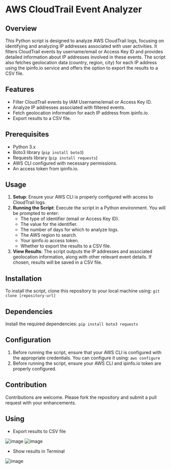 # AWS CloudTrail Event Analyzer

## Overview
This Python script is designed to analyze AWS CloudTrail logs, focusing on identifying and analyzing IP addresses associated with user activities. It filters CloudTrail events by username/email or Access Key ID and provides detailed information about IP addresses involved in these events. The script also fetches geolocation data (country, region, city) for each IP address using the ipinfo.io service and offers the option to export the results to a CSV file.

## Features
- Filter CloudTrail events by IAM Username/email or Access Key ID.
- Analyze IP addresses associated with filtered events.
- Fetch geolocation information for each IP address from ipinfo.io.
- Export results to a CSV file.

## Prerequisites
- Python 3.x
- Boto3 library (`pip install boto3`)
- Requests library (`pip install requests`)
- AWS CLI configured with necessary permissions.
- An access token from ipinfo.io.

## Usage
1. **Setup**: Ensure your AWS CLI is properly configured with access to CloudTrail logs.
2. **Running the Script**: Execute the script in a Python environment. You will be prompted to enter:
   - The type of identifier (email or Access Key ID).
   - The value for the identifier.
   - The number of days for which to analyze logs.
   - The AWS region to search.
   - Your ipinfo.io access token.
   - Whether to export the results to a CSV file.
3. **View Results**: The script outputs the IP addresses and associated geolocation information, along with other relevant event details. If chosen, results will be saved in a CSV file.

## Installation
To install the script, clone this repository to your local machine using:
`git clone [repository-url]`

## Dependencies
Install the required dependencies:
`pip install boto3 requests`

## Configuration
1) Before running the script, ensure that your AWS CLI is configured with the appropriate credentials. You can configure it using: `aws configure`
2) Before running the script, ensure your AWS CLI and ipinfo.io token are properly configured.

## Contribution
Contributions are welcome. Please fork the repository and submit a pull request with your enhancements.

## Using
- Export results to CSV file

![image](https://github.com/alex-cloudsec/aws-cloudtrail-event-analyzer/assets/102820548/d3cc3368-56e1-4ff4-be22-b7063d0cd32f)
![image](https://github.com/alex-cloudsec/aws-cloudtrail-event-analyzer/assets/102820548/1264eb82-ae68-4f8b-a27d-0ac9cd0ffacc)

- Show results in Terminal

![image](https://github.com/alex-cloudsec/aws-cloudtrail-event-analyzer/assets/102820548/a56e0527-cc3b-4622-9c0e-b784bf73e11e)


